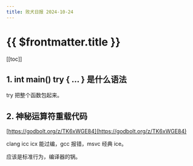 ```yaml
---
title: 败犬日报 2024-10-24
---
```


# {{ $frontmatter.title }}

[[toc]]

## 1. int main() try { ... } 是什么语法

try 把整个函数包起来。

## 2. 神秘运算符重载代码

[https://godbolt.org/z/TK6xWGE84](https://godbolt.org/z/TK6xWGE84)

clang icc icx 能过编，gcc 报错，msvc 经典 ice。

应该是标准行为，编译器的锅。
